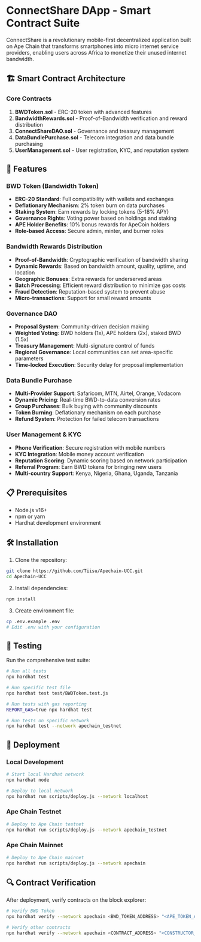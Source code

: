 # ConnectShare DApp - Smart Contract Suite

ConnectShare is a revolutionary mobile-first decentralized application built on Ape Chain that transforms smartphones into micro internet service providers, enabling users across Africa to monetize their unused internet bandwidth.

## 🏗️ Smart Contract Architecture

### Core Contracts

1. **BWDToken.sol** - ERC-20 token with advanced features
2. **BandwidthRewards.sol** - Proof-of-Bandwidth verification and reward distribution
3. **ConnectShareDAO.sol** - Governance and treasury management
4. **DataBundlePurchase.sol** - Telecom integration and data bundle purchasing
5. **UserManagement.sol** - User registration, KYC, and reputation system

## 🚀 Features

### BWD Token (Bandwidth Token)
- **ERC-20 Standard**: Full compatibility with wallets and exchanges
- **Deflationary Mechanism**: 2% token burn on data purchases
- **Staking System**: Earn rewards by locking tokens (5-18% APY)
- **Governance Rights**: Voting power based on holdings and staking
- **APE Holder Benefits**: 10% bonus rewards for ApeCoin holders
- **Role-based Access**: Secure admin, minter, and burner roles

### Bandwidth Rewards Distribution
- **Proof-of-Bandwidth**: Cryptographic verification of bandwidth sharing
- **Dynamic Rewards**: Based on bandwidth amount, quality, uptime, and location
- **Geographic Bonuses**: Extra rewards for underserved areas
- **Batch Processing**: Efficient reward distribution to minimize gas costs
- **Fraud Detection**: Reputation-based system to prevent abuse
- **Micro-transactions**: Support for small reward amounts

### Governance DAO
- **Proposal System**: Community-driven decision making
- **Weighted Voting**: BWD holders (1x), APE holders (2x), staked BWD (1.5x)
- **Treasury Management**: Multi-signature control of funds
- **Regional Governance**: Local communities can set area-specific parameters
- **Time-locked Execution**: Security delay for proposal implementation

### Data Bundle Purchase
- **Multi-Provider Support**: Safaricom, MTN, Airtel, Orange, Vodacom
- **Dynamic Pricing**: Real-time BWD-to-data conversion rates
- **Group Purchases**: Bulk buying with community discounts
- **Token Burning**: Deflationary mechanism on each purchase
- **Refund System**: Protection for failed telecom transactions

### User Management & KYC
- **Phone Verification**: Secure registration with mobile numbers
- **KYC Integration**: Mobile money account verification
- **Reputation Scoring**: Dynamic scoring based on network participation
- **Referral Program**: Earn BWD tokens for bringing new users
- **Multi-country Support**: Kenya, Nigeria, Ghana, Uganda, Tanzania

## 📋 Prerequisites

- Node.js v16+
- npm or yarn
- Hardhat development environment

## 🛠️ Installation

1. Clone the repository:
```bash
git clone https://github.com/Tiisu/Apechain-UCC.git
cd Apechain-UCC
```

2. Install dependencies:
```bash
npm install
```

3. Create environment file:
```bash
cp .env.example .env
# Edit .env with your configuration
```

## 🧪 Testing

Run the comprehensive test suite:

```bash
# Run all tests
npx hardhat test

# Run specific test file
npx hardhat test test/BWDToken.test.js

# Run tests with gas reporting
REPORT_GAS=true npx hardhat test

# Run tests on specific network
npx hardhat test --network apechain_testnet
```

## 🚀 Deployment

### Local Development
```bash
# Start local Hardhat network
npx hardhat node

# Deploy to local network
npx hardhat run scripts/deploy.js --network localhost
```

### Ape Chain Testnet
```bash
# Deploy to Ape Chain testnet
npx hardhat run scripts/deploy.js --network apechain_testnet
```

### Ape Chain Mainnet
```bash
# Deploy to Ape Chain mainnet
npx hardhat run scripts/deploy.js --network apechain
```

## 🔍 Contract Verification

After deployment, verify contracts on the block explorer:

```bash
# Verify BWD Token
npx hardhat verify --network apechain <BWD_TOKEN_ADDRESS> "<APE_TOKEN_ADDRESS>" "<ADMIN_ADDRESS>"

# Verify other contracts
npx hardhat verify --network apechain <CONTRACT_ADDRESS> "<CONSTRUCTOR_ARGS>"
```